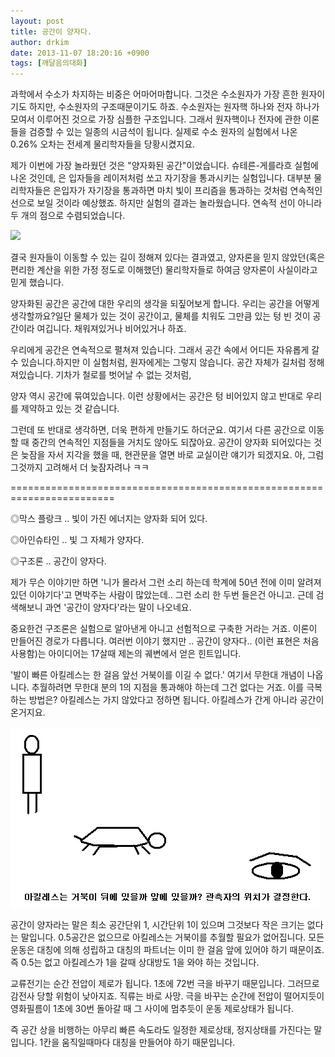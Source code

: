 ```yaml
---
layout: post
title: 공간이 양자다.
author: drkim
date: 2013-11-07 18:20:16 +0900
tags: [깨달음의대화]
---
```


  과학에서 수소가 차지하는 비중은 어마어마합니다. 그것은 수소원자가 가장 흔한 원자이기도 하지만, 수소원자의 구조때문이기도 하죠. 수소원자는 원자핵 하나와 전자 하나가 모여서 이루어진 것으로 가장 심플한 구조입니다. 그래서 원자핵이나 전자에 관한 이론들을 검증할 수 있는 일종의 시금석이 됩니다. 실제로 수소 원자의 실험에서 나온 0.26% 오차는 전세계 물리학자들을 당황시켰지요.



  


  제가 이번에 가장 놀라웠던 것은 "양자화된 공간"이었습니다. 슈테른-게를라흐 실험에 나온 것인데, 은 입자들을 레이저처럼 쏘고 자기장을 통과시키는 실험입니다. 대부분 물리학자들은 은입자가 자기장을 통과하면 마치 빛이 프리즘을 통과하는 것처럼 연속적인 선으로 보일 것이라 예상했죠. 하지만 실험의 결과는 놀라웠습니다. 연속적 선이 아니라 두 개의 점으로 수렴되었습니다.



  





  ![](http://www.transs.pe.kr/xe//files/attach/images/5876/961/593/슈테른-게를라흐실험.jpg)


  


  결국 원자들이 이동할 수 있는 길이 정해져 있다는 결과였고, 양자론을 믿지 않았던(혹은 편리한 계산을 위한 가정 정도로 이해했던) 물리학자들로 하여금 양자론이 사실이라고 믿게 했습니다.



  


  양자화된 공간은 공간에 대한 우리의 생각을 되짚어보게 합니다. 우리는 공간을 어떻게 생각할까요?일단 물체가 있는 것이 공간이고, 물체를 치워도 그만큼 있는 텅 빈 것이 공간이라 여깁니다. 채워져있거나 비어있거나 하죠.



  


  우리에게 공간은 연속적으로 펼쳐져 있습니다. 그래서 공간 속에서 어디든 자유롭게 갈 수 있습니다.하지만 이 실험처럼, 원자에게는 그렇지 않습니다. 공간 자체가 길처럼 정해져있습니다. 기차가 철로를 벗어날 수 없는 것처럼,



  


  양자 역시 공간에 묶여있습니다. 이런 상황에서는 공간은 텅 비어있지 않고 반대로 우리를 제약하고 있는 것 같습니다.



  


  그런데 또 반대로 생각하면, 더욱 편하게 만들기도 하더군요. 여기서 다른 공간으로 이동할 때 중간의 연속적인 지점들을 거치도 않아도 되잖아요. 공간이 양자화 되어있다는 것은 늦잠을 자서 지각을 했을 때, 현관문을 열면 바로 교실이란 얘기가 되겠지요. 아, 그럼 그것까지 고려해서 더 늦잠자려나 ㅋㅋ


  


========================================================================

  


◎막스 플랑크 .. 빛이 가진 에너지는 양자화 되어 있다.

◎아인슈타인 .. 빛 그 자체가 양자다.

◎구조론 .. 공간이 양자다.

  


제가 무슨 이야기만 하면 '니가 몰라서 그런 소리 하는데 학계에 50년 전에 이미 알려져 있던 이야기다'고 면박주는 사람이 많았는데.. 그런 소리 한 두번 들은건 아니고. 근데 검색해보니 과연 '공간이 양자다'라는 말이 나오네요.

  


중요한건 구조론은 실험으로 알아낸게 아니고 선험적으로 구축한 거라는 거죠. 이론이 만들어진 경로가 다릅니다. 여러번 이야기 했지만 .. 공간이 양자다.. (이런 표현은 처음 사용함)는 아이디어는 17살때 제논의 궤변에서 얻은 힌트입니다.

  


'발이 빠른 아킬레스는 한 걸음 앞선 거북이를 이길 수 없다.' 여기서 무한대 개념이 나옵니다. 추월하려면 무한대 분의 1의 지점을 통과해야 하는데 그건 없다는 거죠. 이를 극복하는 방법은? 아킬레스는 가지 않았다고 정하면 됩니다. 아킬레스가 간게 아니라 공간이 온거지요.

  



![](/files/attach/images/198/037/407/4.GIF)   


  


  


  


  


[](http://www.transs.pe.kr/xe/index.php?document_srl=593961)

[](http://www.transs.pe.kr/xe/index.php?document_srl=593961)[](http://www.transs.pe.kr/xe/index.php?document_srl=593961) 

공간이 양자라는 말은 최소 공간단위 1, 시간단위 1이 있으며 그것보다 작은 크기는 없다는 말입니다. 0.5공간은 없으므로 아킬레스는 거북이를 추월할 필요가 없어집니다. 모든 운동은 대칭에 의해 성립하고 대칭의 파트너는 이미 한 걸음 앞에 있어야 하기 때문이죠. 즉 0.5는 없고 아킬레스가 1을 갈때 상대방도 1을 와야 하는 것입니다.

  


교류전기는 순간 전압이 제로가 됩니다. 1초에 72번 극을 바꾸기 때문입니다. 그러므로 감전사 당할 위험이 낮아지죠. 직류는 바로 사망. 극을 바꾸는 순간에 전압이 떨어지듯이 영화필름이 1초에 30번 돌아갈 때 그 사이에 멈추듯이 운동 제로상태가 됩니다.

  


즉 공간 상을 비행하는 아무리 빠른 속도라도 일정한 제로상태, 정지상태를 가진다는 말입니다. 1칸을 움직일때마다 대칭을 만들어야 하기 때문입니다.